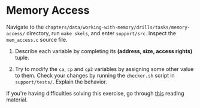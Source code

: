 # Memory Access

Navigate to the `chapters/data/working-with-memory/drills/tasks/memory-access/` directory, run `make skels`, and enter `support/src`.
Inspect the `mem_access.c` source file.

1. Describe each variable by completing its **(address, size, access rights)** tuple.

1. Try to modify the `ca`, `cp` and `cp2` variables by assigning some other value to them.
Check your changes by running the `checker.sh` script in `support/tests/`.
Explain the behavior.

If you're having difficulties solving this exercise, go through [this](../../../reading/working-with-memory.md) reading material.
